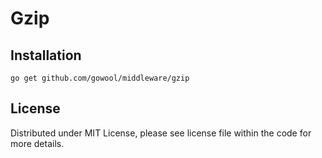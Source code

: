 # Gzip

## Installation

```shell
go get github.com/gowool/middleware/gzip
```

## License

Distributed under MIT License, please see license file within the code for more details.
